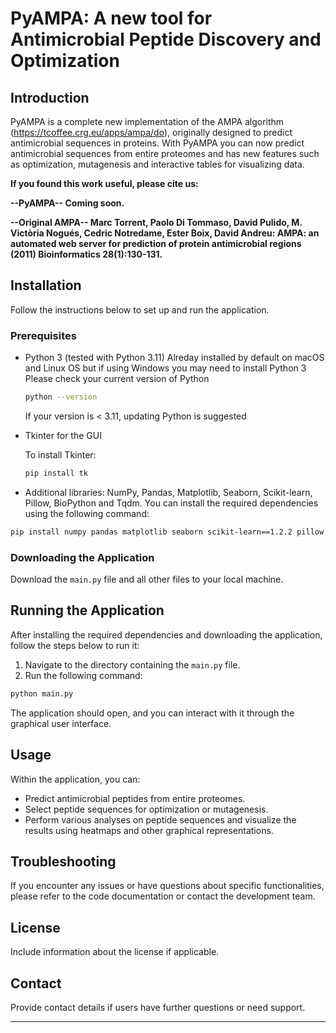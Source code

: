 
# PyAMPA: A new tool for Antimicrobial Peptide Discovery and Optimization

## Introduction

PyAMPA is a complete new implementation of the AMPA algorithm (https://tcoffee.crg.eu/apps/ampa/do), originally designed to predict antimicrobial sequences in proteins. With PyAMPA you can now predict antimicrobial sequences from entire proteomes and has new features such as optimization, mutagenesis and interactive tables for visualizing data.

**If you found this work useful, please cite us:**

**--PyAMPA-- Coming soon.**

**--Original AMPA-- Marc Torrent, Paolo Di Tommaso, David Pulido, M. Victòria Nogués, Cedric Notredame, Ester Boix, David Andreu: AMPA: an automated web server for prediction of protein antimicrobial regions (2011) Bioinformatics 28(1):130-131.**


## Installation

Follow the instructions below to set up and run the application.

### Prerequisites

- Python 3 (tested with Python 3.11)
  Alreday installed by default on macOS and Linux OS but if using Windows you may need to install Python 3
  Please check your current version of Python

  ```bash
  python --version
  ```

  If your version is < 3.11, updating Python is suggested

- Tkinter for the GUI
  
  To install Tkinter:

  ```bash
  pip install tk
  ```
  
- Additional libraries: NumPy, Pandas, Matplotlib, Seaborn, Scikit-learn, Pillow, BioPython and Tqdm. You can install the required dependencies using the following command:

```bash
pip install numpy pandas matplotlib seaborn scikit-learn==1.2.2 pillow biopython tqdm
```

### Downloading the Application

Download the `main.py` file and all other files to your local machine.

## Running the Application

After installing the required dependencies and downloading the application, follow the steps below to run it:

1. Navigate to the directory containing the `main.py` file.
2. Run the following command:

```bash
python main.py
```

The application should open, and you can interact with it through the graphical user interface.

## Usage

Within the application, you can:

- Predict antimicrobial peptides from entire proteomes.
- Select peptide sequences for optimization or mutagenesis.
- Perform various analyses on peptide sequences and visualize the results using heatmaps and other graphical representations.

## Troubleshooting

If you encounter any issues or have questions about specific functionalities, please refer to the code documentation or contact the development team.

## License

Include information about the license if applicable.

## Contact

Provide contact details if users have further questions or need support.

---
